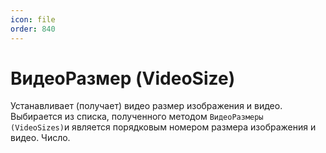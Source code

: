 ```yaml
---
icon: file
order: 840
---
```


# ВидеоРазмер (VideoSize)

Устанавливает (получает) видео размер изображения и видео. Выбирается из списка, полученного методом `ВидеоРазмеры (VideoSizes)`и является порядковым номером размера изображения и видео. Число.



